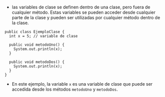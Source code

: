 - las variables de clase se definen dentro de una clase, pero fuera de cualquier método. Estas variables se pueden acceder desde cualquier parte de la clase y pueden ser utilizadas por cualquier método dentro de la clase.

```
public class EjemploClase {
  int x = 5; // variable de clase

  public void metodoUno() {
    System.out.println(x);
  }

  public void metodoDos() {
    System.out.println(x);
  }
}
```

- En este ejemplo, la variable `x` es una variable de clase que puede ser accedida desde los métodos `metodoUno` y `metodoDos`.
